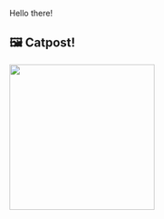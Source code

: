 Hello there!



## 🖼️ Catpost!

<sub>
    <img src="https://cdn2.thecatapi.com/images/61h.gif" height="256">
</sub>

